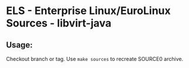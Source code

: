 # ELS - Enterprise Linux/EuroLinux Sources - libvirt-java
 
## Usage:
  Checkout branch or tag. Use `make sources` to recreate  SOURCE0 archive.
